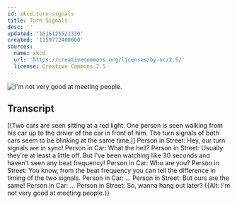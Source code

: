 ```yaml
---
id: xkcd.turn-signals
title: Turn Signals
desc: ''
updated: '1616125521330'
created: '1159772400000'
sources:
  name: xkcd
  url: 'https://creativecommons.org/licenses/by-nc/2.5/'
  license: Creative Commons 2.5
---
```

![I'm not very good at meeting people.](https://imgs.xkcd.com/comics/turn_signals.png)

## Transcript
[[Two cars are seen sitting at a red light. One person is seen walking from his car up to the driver of the car in front of him. The turn signals of both cars seem to be blinking at the same time.]]
Person in Street: Hey, our turn signals are in sync!
Person in Car: What the hell?
Person in Street: Usually they're at least a little off. But I've been watching like 30 seconds and haven't seen any beat frequency!
Person in Car: Who are you?
Person in Street: You know, from the beat frequency you can tell the difference in timing of the two signals.
Person in Car: ...
Person in Street: But ours are the same!
Person in Car: ...
Person in Street: So, wanna hang out later?
{{Alt: I'm not very good at meeting people.}}

